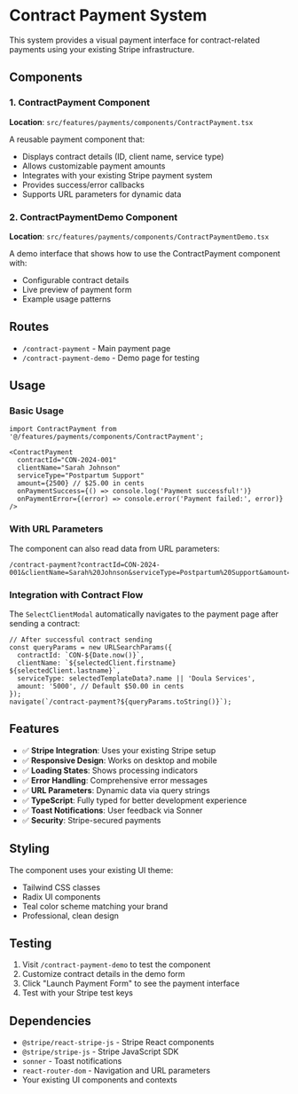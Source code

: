 # Contract Payment System

This system provides a visual payment interface for contract-related payments using your existing Stripe infrastructure.

## Components

### 1. ContractPayment Component
**Location**: `src/features/payments/components/ContractPayment.tsx`

A reusable payment component that:
- Displays contract details (ID, client name, service type)
- Allows customizable payment amounts
- Integrates with your existing Stripe payment system
- Provides success/error callbacks
- Supports URL parameters for dynamic data

### 2. ContractPaymentDemo Component
**Location**: `src/features/payments/components/ContractPaymentDemo.tsx`

A demo interface that shows how to use the ContractPayment component with:
- Configurable contract details
- Live preview of payment form
- Example usage patterns

## Routes

- `/contract-payment` - Main payment page
- `/contract-payment-demo` - Demo page for testing

## Usage

### Basic Usage
```tsx
import ContractPayment from '@/features/payments/components/ContractPayment';

<ContractPayment
  contractId="CON-2024-001"
  clientName="Sarah Johnson"
  serviceType="Postpartum Support"
  amount={2500} // $25.00 in cents
  onPaymentSuccess={() => console.log('Payment successful!')}
  onPaymentError={(error) => console.error('Payment failed:', error)}
/>
```

### With URL Parameters
The component can also read data from URL parameters:
```
/contract-payment?contractId=CON-2024-001&clientName=Sarah%20Johnson&serviceType=Postpartum%20Support&amount=2500
```

### Integration with Contract Flow
The `SelectClientModal` automatically navigates to the payment page after sending a contract:
```tsx
// After successful contract sending
const queryParams = new URLSearchParams({
  contractId: `CON-${Date.now()}`,
  clientName: `${selectedClient.firstname} ${selectedClient.lastname}`,
  serviceType: selectedTemplateData?.name || 'Doula Services',
  amount: '5000', // Default $50.00 in cents
});
navigate(`/contract-payment?${queryParams.toString()}`);
```

## Features

- ✅ **Stripe Integration**: Uses your existing Stripe setup
- ✅ **Responsive Design**: Works on desktop and mobile
- ✅ **Loading States**: Shows processing indicators
- ✅ **Error Handling**: Comprehensive error messages
- ✅ **URL Parameters**: Dynamic data via query strings
- ✅ **TypeScript**: Fully typed for better development experience
- ✅ **Toast Notifications**: User feedback via Sonner
- ✅ **Security**: Stripe-secured payments

## Styling

The component uses your existing UI theme:
- Tailwind CSS classes
- Radix UI components
- Teal color scheme matching your brand
- Professional, clean design

## Testing

1. Visit `/contract-payment-demo` to test the component
2. Customize contract details in the demo form
3. Click "Launch Payment Form" to see the payment interface
4. Test with your Stripe test keys

## Dependencies

- `@stripe/react-stripe-js` - Stripe React components
- `@stripe/stripe-js` - Stripe JavaScript SDK
- `sonner` - Toast notifications
- `react-router-dom` - Navigation and URL parameters
- Your existing UI components and contexts



